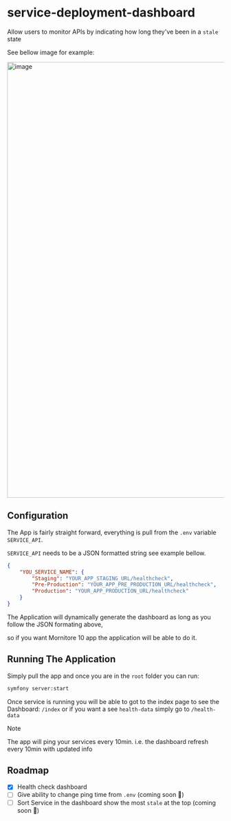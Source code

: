 # service-deployment-dashboard

Allow users to monitor APIs by indicating how long they've been in a `stale` state

See bellow image for example:

<img width="1662" height="1014" alt="image" src="https://github.com/user-attachments/assets/6ac40f8e-1132-4094-9131-4dfc57df9ee2" />

## Configuration
The App is fairly straight forward, everything is pull from the `.env` variable `SERVICE_API`.

`SERVICE_API` needs to be a JSON formatted string see example bellow.

```JSON
{
    "YOU_SERVICE_NAME": {
        "Staging": "YOUR_APP_STAGING_URL/healthcheck",
        "Pre-Production": "YOUR_APP_PRE_PRODUCTION_URL/healthcheck",
        "Production": "YOUR_APP_PRODUCTION_URL/healthcheck"
    }
}
```

The Application will dynamically generate the dashboard as long as you follow the JSON formating above, 

so if you want Mornitore 10 app the application will be able to do it.

## Running The Application
Simply pull the app and once you are in the `root` folder you can run:

```bash
symfony server:start
```

Once service is running you will be able to got to the index page to see the Dashboard:
`/index` or if you want a see `health-data` simply go to `/health-data`

>[!note]
> The app will ping your services every 10min. i.e. the dashboard refresh every 10min with updated info

## Roadmap
- [x] Health check dashboard
- [ ] Give ability to change ping time from `.env` (coming soon 🚀)
- [ ] Sort Service in the dashboard show the most `stale` at the top (coming soon 🚀)
